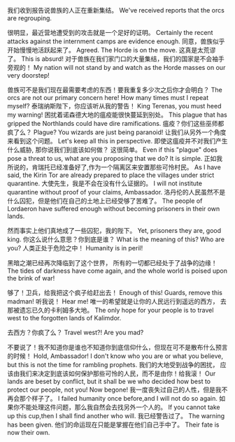 我们收到报告说兽族的人正在重新集结。
We've received reports that the orcs are regrouping.

很明显，最近营地遭受到的攻击就是一个足好的证明。
Certainly the recent attacks against the internment camps are evidence enough.
同意，兽族似乎开始慢慢地活跃起来了。
Agreed. The Horde is on the move.
这真是太荒谬了。
This is absurd! 
对于兽族在我们家门口的大量集结，我们的国家是不会袖手旁观的！
My nation will not stand by and watch as the Horde masses on our very doorstep! 

兽族可不是我们现在最需要考虑的东西！要我重复多少次之后你才会明白？
The orcs are not our primary concern here! 
How many times must I repeat myself? 
泰瑞纳斯陛下，你应该听从我的警告！
King Terenas, you must heed my warning!
困扰着诺森德大地的瘟疫能很快蔓延到别处。
This plague that has gripped the Northlands could have dire ramifications. 
瘟疫？你们这些巫师都疯了么？
Plague? You wizards are just being paranoid!
让我们从另外一个角度来看到这个问题。
Let's keep all this in perspective.
即使这瘟疫并不对我们产生什么威胁,
那你说我们到底该如何做？
这很简单。
Even if this "plague" does pose a threat to us, 
what are you proposing that we do? 
It is simple.
正如我所说的，肯瑞托已经准备好了,作为一个隔离区来安置那些可怜村民。
As I have said, the Kirin Tor are already prepared to place the villages under strict quarantine.
大使先生，我是不会在没有什么证据的。
I will not institute quarantine without proof of your claims, Ambassador. 
洛丹伦的人民虽然不是什么囚犯，但是他们在自己的土地上已经受够了苦难了。 
The people of Lordaeron have suffered enough without becoming prisoners in their own lands. 

然而事实上他们真地成了一些囚犯，我的陛下。
Yet, prisoners they are, good king.
你这么说什么意思？你到底是谁？
What is the meaning of this? Who are you?
人类正处于危险之中！
Humanity is in peril!

黑暗之潮已经再次降临到了这个世界，
所有的一切都已经处于了战争的边缘！
The tides of darkness have come again, 
and the whole world is poised upon the brink of war! 

够了！卫兵，给我把这个疯子给赶出去！
Enough of this! Guards, remove this madman!
听我说！ Hear me!
唯一的希望就是让你的人民远行到遥远的西方，
去那被遗忘已久的卡利姆多大地。
The only hope for your people is to travel west 
to the forgotten lands of Kalimdor.

去西方？你疯了么？
Travel west?! Are you mad? 

不要说了！我不知道你是谁也不知道你到底信仰什么，但现在可不是散布什么预言的时候！
 Hold, Ambassador! I don't know who you are or what you believe,
but this is not the time for rambling prophets. 
我们的大地受到战争的困扰，
应该由我们来决定到底该如何保护那些可怜的人民，而不是由你！给我滚！
Our lands are beset by conflict, 
but it shall be we who decided how best to protect our people, 
not you! Now begone!
我一度丧失过自己的人性，但是我不再会那个样子了。
I failed humanity once before,and I will not do so again. 
如果你不能处理这件问题，那么我自然会去找另外一个人的。
If you cannot take up this cup,then I shall find another who will.
我已经警告过了。
The warning has been given. 
他们的命运现在只能是掌握在他们自己手中了。
Their fate is now their own. 

